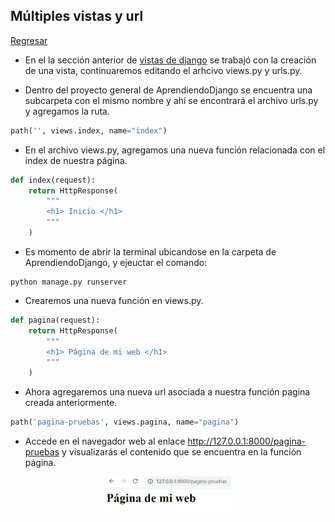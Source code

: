 ## Múltiples vistas y url

[Regresar](/CodingBootcampsESPOL-RDDW/)

+ En el la sección anterior de [vistas de django](./apps-Django.md) se trabajó con la creación de una vista, continuaremos editando el arhcivo views.py y urls.py. 

+ Dentro del proyecto general de AprendiendoDjango se encuentra una subcarpeta con el mismo nombre y ahí se encontrará el archivo urls.py  y agregamos la ruta. 

```python
path('', views.index, name="index")
```

+ En el archivo views.py, agregamos una nueva función relacionada con el index de nuestra página.

```python
def index(request):
    return HttpResponse(
        """
        <h1> Inicio </h1>
        """
    )
```

+ Es momento de abrir la terminal ubicandose en la carpeta de AprendiendoDjango, y ejeuctar el comando:

```
python manage.py runserver
```

+ Crearemos una nueva función en views.py.

```python
def pagina(request):
    return HttpResponse(
        """
        <h1> Página de mi web </h1>
        """
    )
```

+ Ahora agregaremos una nueva url asociada a nuestra función pagina creada anteriormente. 

```python
path('pagina-pruebas', views.pagina, name="pagina")
```
+ Accede en el navegador web al enlace  http://127.0.0.1:8000/pagina-pruebas y visualizarás el contenido que se encuentra en la función página. 
<p align="center">
<img src="./imagenes/pagina-web.png" width="40%" alt="Banner POO"/>
</p>